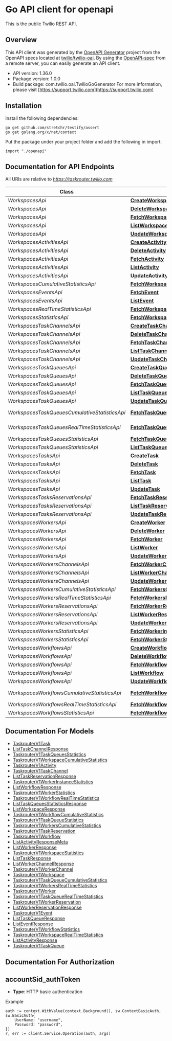 # Go API client for openapi

This is the public Twilio REST API.

## Overview
This API client was generated by the [OpenAPI Generator](https://openapi-generator.tech) project from the OpenAPI specs located at [twilio/twilio-oai](https://github.com/twilio/twilio-oai/tree/main/spec).  By using the [OpenAPI-spec](https://www.openapis.org/) from a remote server, you can easily generate an API client.

- API version: 1.36.0
- Package version: 1.0.0
- Build package: com.twilio.oai.TwilioGoGenerator
For more information, please visit [https://support.twilio.com](https://support.twilio.com)

## Installation

Install the following dependencies:

```shell
go get github.com/stretchr/testify/assert
go get golang.org/x/net/context
```

Put the package under your project folder and add the following in import:

```golang
import "./openapi"
```

## Documentation for API Endpoints

All URIs are relative to *https://taskrouter.twilio.com*

Class | Method | HTTP request | Description
------------ | ------------- | ------------- | -------------
*WorkspacesApi* | [**CreateWorkspace**](docs/WorkspacesApi.md#createworkspace) | **Post** /v1/Workspaces | 
*WorkspacesApi* | [**DeleteWorkspace**](docs/WorkspacesApi.md#deleteworkspace) | **Delete** /v1/Workspaces/{Sid} | 
*WorkspacesApi* | [**FetchWorkspace**](docs/WorkspacesApi.md#fetchworkspace) | **Get** /v1/Workspaces/{Sid} | 
*WorkspacesApi* | [**ListWorkspace**](docs/WorkspacesApi.md#listworkspace) | **Get** /v1/Workspaces | 
*WorkspacesApi* | [**UpdateWorkspace**](docs/WorkspacesApi.md#updateworkspace) | **Post** /v1/Workspaces/{Sid} | 
*WorkspacesActivitiesApi* | [**CreateActivity**](docs/WorkspacesActivitiesApi.md#createactivity) | **Post** /v1/Workspaces/{WorkspaceSid}/Activities | 
*WorkspacesActivitiesApi* | [**DeleteActivity**](docs/WorkspacesActivitiesApi.md#deleteactivity) | **Delete** /v1/Workspaces/{WorkspaceSid}/Activities/{Sid} | 
*WorkspacesActivitiesApi* | [**FetchActivity**](docs/WorkspacesActivitiesApi.md#fetchactivity) | **Get** /v1/Workspaces/{WorkspaceSid}/Activities/{Sid} | 
*WorkspacesActivitiesApi* | [**ListActivity**](docs/WorkspacesActivitiesApi.md#listactivity) | **Get** /v1/Workspaces/{WorkspaceSid}/Activities | 
*WorkspacesActivitiesApi* | [**UpdateActivity**](docs/WorkspacesActivitiesApi.md#updateactivity) | **Post** /v1/Workspaces/{WorkspaceSid}/Activities/{Sid} | 
*WorkspacesCumulativeStatisticsApi* | [**FetchWorkspaceCumulativeStatistics**](docs/WorkspacesCumulativeStatisticsApi.md#fetchworkspacecumulativestatistics) | **Get** /v1/Workspaces/{WorkspaceSid}/CumulativeStatistics | 
*WorkspacesEventsApi* | [**FetchEvent**](docs/WorkspacesEventsApi.md#fetchevent) | **Get** /v1/Workspaces/{WorkspaceSid}/Events/{Sid} | 
*WorkspacesEventsApi* | [**ListEvent**](docs/WorkspacesEventsApi.md#listevent) | **Get** /v1/Workspaces/{WorkspaceSid}/Events | 
*WorkspacesRealTimeStatisticsApi* | [**FetchWorkspaceRealTimeStatistics**](docs/WorkspacesRealTimeStatisticsApi.md#fetchworkspacerealtimestatistics) | **Get** /v1/Workspaces/{WorkspaceSid}/RealTimeStatistics | 
*WorkspacesStatisticsApi* | [**FetchWorkspaceStatistics**](docs/WorkspacesStatisticsApi.md#fetchworkspacestatistics) | **Get** /v1/Workspaces/{WorkspaceSid}/Statistics | 
*WorkspacesTaskChannelsApi* | [**CreateTaskChannel**](docs/WorkspacesTaskChannelsApi.md#createtaskchannel) | **Post** /v1/Workspaces/{WorkspaceSid}/TaskChannels | 
*WorkspacesTaskChannelsApi* | [**DeleteTaskChannel**](docs/WorkspacesTaskChannelsApi.md#deletetaskchannel) | **Delete** /v1/Workspaces/{WorkspaceSid}/TaskChannels/{Sid} | 
*WorkspacesTaskChannelsApi* | [**FetchTaskChannel**](docs/WorkspacesTaskChannelsApi.md#fetchtaskchannel) | **Get** /v1/Workspaces/{WorkspaceSid}/TaskChannels/{Sid} | 
*WorkspacesTaskChannelsApi* | [**ListTaskChannel**](docs/WorkspacesTaskChannelsApi.md#listtaskchannel) | **Get** /v1/Workspaces/{WorkspaceSid}/TaskChannels | 
*WorkspacesTaskChannelsApi* | [**UpdateTaskChannel**](docs/WorkspacesTaskChannelsApi.md#updatetaskchannel) | **Post** /v1/Workspaces/{WorkspaceSid}/TaskChannels/{Sid} | 
*WorkspacesTaskQueuesApi* | [**CreateTaskQueue**](docs/WorkspacesTaskQueuesApi.md#createtaskqueue) | **Post** /v1/Workspaces/{WorkspaceSid}/TaskQueues | 
*WorkspacesTaskQueuesApi* | [**DeleteTaskQueue**](docs/WorkspacesTaskQueuesApi.md#deletetaskqueue) | **Delete** /v1/Workspaces/{WorkspaceSid}/TaskQueues/{Sid} | 
*WorkspacesTaskQueuesApi* | [**FetchTaskQueue**](docs/WorkspacesTaskQueuesApi.md#fetchtaskqueue) | **Get** /v1/Workspaces/{WorkspaceSid}/TaskQueues/{Sid} | 
*WorkspacesTaskQueuesApi* | [**ListTaskQueue**](docs/WorkspacesTaskQueuesApi.md#listtaskqueue) | **Get** /v1/Workspaces/{WorkspaceSid}/TaskQueues | 
*WorkspacesTaskQueuesApi* | [**UpdateTaskQueue**](docs/WorkspacesTaskQueuesApi.md#updatetaskqueue) | **Post** /v1/Workspaces/{WorkspaceSid}/TaskQueues/{Sid} | 
*WorkspacesTaskQueuesCumulativeStatisticsApi* | [**FetchTaskQueueCumulativeStatistics**](docs/WorkspacesTaskQueuesCumulativeStatisticsApi.md#fetchtaskqueuecumulativestatistics) | **Get** /v1/Workspaces/{WorkspaceSid}/TaskQueues/{TaskQueueSid}/CumulativeStatistics | 
*WorkspacesTaskQueuesRealTimeStatisticsApi* | [**FetchTaskQueueRealTimeStatistics**](docs/WorkspacesTaskQueuesRealTimeStatisticsApi.md#fetchtaskqueuerealtimestatistics) | **Get** /v1/Workspaces/{WorkspaceSid}/TaskQueues/{TaskQueueSid}/RealTimeStatistics | 
*WorkspacesTaskQueuesStatisticsApi* | [**FetchTaskQueueStatistics**](docs/WorkspacesTaskQueuesStatisticsApi.md#fetchtaskqueuestatistics) | **Get** /v1/Workspaces/{WorkspaceSid}/TaskQueues/{TaskQueueSid}/Statistics | 
*WorkspacesTaskQueuesStatisticsApi* | [**ListTaskQueuesStatistics**](docs/WorkspacesTaskQueuesStatisticsApi.md#listtaskqueuesstatistics) | **Get** /v1/Workspaces/{WorkspaceSid}/TaskQueues/Statistics | 
*WorkspacesTasksApi* | [**CreateTask**](docs/WorkspacesTasksApi.md#createtask) | **Post** /v1/Workspaces/{WorkspaceSid}/Tasks | 
*WorkspacesTasksApi* | [**DeleteTask**](docs/WorkspacesTasksApi.md#deletetask) | **Delete** /v1/Workspaces/{WorkspaceSid}/Tasks/{Sid} | 
*WorkspacesTasksApi* | [**FetchTask**](docs/WorkspacesTasksApi.md#fetchtask) | **Get** /v1/Workspaces/{WorkspaceSid}/Tasks/{Sid} | 
*WorkspacesTasksApi* | [**ListTask**](docs/WorkspacesTasksApi.md#listtask) | **Get** /v1/Workspaces/{WorkspaceSid}/Tasks | 
*WorkspacesTasksApi* | [**UpdateTask**](docs/WorkspacesTasksApi.md#updatetask) | **Post** /v1/Workspaces/{WorkspaceSid}/Tasks/{Sid} | 
*WorkspacesTasksReservationsApi* | [**FetchTaskReservation**](docs/WorkspacesTasksReservationsApi.md#fetchtaskreservation) | **Get** /v1/Workspaces/{WorkspaceSid}/Tasks/{TaskSid}/Reservations/{Sid} | 
*WorkspacesTasksReservationsApi* | [**ListTaskReservation**](docs/WorkspacesTasksReservationsApi.md#listtaskreservation) | **Get** /v1/Workspaces/{WorkspaceSid}/Tasks/{TaskSid}/Reservations | 
*WorkspacesTasksReservationsApi* | [**UpdateTaskReservation**](docs/WorkspacesTasksReservationsApi.md#updatetaskreservation) | **Post** /v1/Workspaces/{WorkspaceSid}/Tasks/{TaskSid}/Reservations/{Sid} | 
*WorkspacesWorkersApi* | [**CreateWorker**](docs/WorkspacesWorkersApi.md#createworker) | **Post** /v1/Workspaces/{WorkspaceSid}/Workers | 
*WorkspacesWorkersApi* | [**DeleteWorker**](docs/WorkspacesWorkersApi.md#deleteworker) | **Delete** /v1/Workspaces/{WorkspaceSid}/Workers/{Sid} | 
*WorkspacesWorkersApi* | [**FetchWorker**](docs/WorkspacesWorkersApi.md#fetchworker) | **Get** /v1/Workspaces/{WorkspaceSid}/Workers/{Sid} | 
*WorkspacesWorkersApi* | [**ListWorker**](docs/WorkspacesWorkersApi.md#listworker) | **Get** /v1/Workspaces/{WorkspaceSid}/Workers | 
*WorkspacesWorkersApi* | [**UpdateWorker**](docs/WorkspacesWorkersApi.md#updateworker) | **Post** /v1/Workspaces/{WorkspaceSid}/Workers/{Sid} | 
*WorkspacesWorkersChannelsApi* | [**FetchWorkerChannel**](docs/WorkspacesWorkersChannelsApi.md#fetchworkerchannel) | **Get** /v1/Workspaces/{WorkspaceSid}/Workers/{WorkerSid}/Channels/{Sid} | 
*WorkspacesWorkersChannelsApi* | [**ListWorkerChannel**](docs/WorkspacesWorkersChannelsApi.md#listworkerchannel) | **Get** /v1/Workspaces/{WorkspaceSid}/Workers/{WorkerSid}/Channels | 
*WorkspacesWorkersChannelsApi* | [**UpdateWorkerChannel**](docs/WorkspacesWorkersChannelsApi.md#updateworkerchannel) | **Post** /v1/Workspaces/{WorkspaceSid}/Workers/{WorkerSid}/Channels/{Sid} | 
*WorkspacesWorkersCumulativeStatisticsApi* | [**FetchWorkersCumulativeStatistics**](docs/WorkspacesWorkersCumulativeStatisticsApi.md#fetchworkerscumulativestatistics) | **Get** /v1/Workspaces/{WorkspaceSid}/Workers/CumulativeStatistics | 
*WorkspacesWorkersRealTimeStatisticsApi* | [**FetchWorkersRealTimeStatistics**](docs/WorkspacesWorkersRealTimeStatisticsApi.md#fetchworkersrealtimestatistics) | **Get** /v1/Workspaces/{WorkspaceSid}/Workers/RealTimeStatistics | 
*WorkspacesWorkersReservationsApi* | [**FetchWorkerReservation**](docs/WorkspacesWorkersReservationsApi.md#fetchworkerreservation) | **Get** /v1/Workspaces/{WorkspaceSid}/Workers/{WorkerSid}/Reservations/{Sid} | 
*WorkspacesWorkersReservationsApi* | [**ListWorkerReservation**](docs/WorkspacesWorkersReservationsApi.md#listworkerreservation) | **Get** /v1/Workspaces/{WorkspaceSid}/Workers/{WorkerSid}/Reservations | 
*WorkspacesWorkersReservationsApi* | [**UpdateWorkerReservation**](docs/WorkspacesWorkersReservationsApi.md#updateworkerreservation) | **Post** /v1/Workspaces/{WorkspaceSid}/Workers/{WorkerSid}/Reservations/{Sid} | 
*WorkspacesWorkersStatisticsApi* | [**FetchWorkerInstanceStatistics**](docs/WorkspacesWorkersStatisticsApi.md#fetchworkerinstancestatistics) | **Get** /v1/Workspaces/{WorkspaceSid}/Workers/{WorkerSid}/Statistics | 
*WorkspacesWorkersStatisticsApi* | [**FetchWorkerStatistics**](docs/WorkspacesWorkersStatisticsApi.md#fetchworkerstatistics) | **Get** /v1/Workspaces/{WorkspaceSid}/Workers/Statistics | 
*WorkspacesWorkflowsApi* | [**CreateWorkflow**](docs/WorkspacesWorkflowsApi.md#createworkflow) | **Post** /v1/Workspaces/{WorkspaceSid}/Workflows | 
*WorkspacesWorkflowsApi* | [**DeleteWorkflow**](docs/WorkspacesWorkflowsApi.md#deleteworkflow) | **Delete** /v1/Workspaces/{WorkspaceSid}/Workflows/{Sid} | 
*WorkspacesWorkflowsApi* | [**FetchWorkflow**](docs/WorkspacesWorkflowsApi.md#fetchworkflow) | **Get** /v1/Workspaces/{WorkspaceSid}/Workflows/{Sid} | 
*WorkspacesWorkflowsApi* | [**ListWorkflow**](docs/WorkspacesWorkflowsApi.md#listworkflow) | **Get** /v1/Workspaces/{WorkspaceSid}/Workflows | 
*WorkspacesWorkflowsApi* | [**UpdateWorkflow**](docs/WorkspacesWorkflowsApi.md#updateworkflow) | **Post** /v1/Workspaces/{WorkspaceSid}/Workflows/{Sid} | 
*WorkspacesWorkflowsCumulativeStatisticsApi* | [**FetchWorkflowCumulativeStatistics**](docs/WorkspacesWorkflowsCumulativeStatisticsApi.md#fetchworkflowcumulativestatistics) | **Get** /v1/Workspaces/{WorkspaceSid}/Workflows/{WorkflowSid}/CumulativeStatistics | 
*WorkspacesWorkflowsRealTimeStatisticsApi* | [**FetchWorkflowRealTimeStatistics**](docs/WorkspacesWorkflowsRealTimeStatisticsApi.md#fetchworkflowrealtimestatistics) | **Get** /v1/Workspaces/{WorkspaceSid}/Workflows/{WorkflowSid}/RealTimeStatistics | 
*WorkspacesWorkflowsStatisticsApi* | [**FetchWorkflowStatistics**](docs/WorkspacesWorkflowsStatisticsApi.md#fetchworkflowstatistics) | **Get** /v1/Workspaces/{WorkspaceSid}/Workflows/{WorkflowSid}/Statistics | 


## Documentation For Models

 - [TaskrouterV1Task](docs/TaskrouterV1Task.md)
 - [ListTaskChannelResponse](docs/ListTaskChannelResponse.md)
 - [TaskrouterV1TaskQueuesStatistics](docs/TaskrouterV1TaskQueuesStatistics.md)
 - [TaskrouterV1WorkspaceCumulativeStatistics](docs/TaskrouterV1WorkspaceCumulativeStatistics.md)
 - [TaskrouterV1Activity](docs/TaskrouterV1Activity.md)
 - [TaskrouterV1TaskChannel](docs/TaskrouterV1TaskChannel.md)
 - [ListTaskReservationResponse](docs/ListTaskReservationResponse.md)
 - [TaskrouterV1WorkerInstanceStatistics](docs/TaskrouterV1WorkerInstanceStatistics.md)
 - [ListWorkflowResponse](docs/ListWorkflowResponse.md)
 - [TaskrouterV1WorkerStatistics](docs/TaskrouterV1WorkerStatistics.md)
 - [TaskrouterV1WorkflowRealTimeStatistics](docs/TaskrouterV1WorkflowRealTimeStatistics.md)
 - [ListTaskQueuesStatisticsResponse](docs/ListTaskQueuesStatisticsResponse.md)
 - [ListWorkspaceResponse](docs/ListWorkspaceResponse.md)
 - [TaskrouterV1WorkflowCumulativeStatistics](docs/TaskrouterV1WorkflowCumulativeStatistics.md)
 - [TaskrouterV1TaskQueueStatistics](docs/TaskrouterV1TaskQueueStatistics.md)
 - [TaskrouterV1WorkersCumulativeStatistics](docs/TaskrouterV1WorkersCumulativeStatistics.md)
 - [TaskrouterV1TaskReservation](docs/TaskrouterV1TaskReservation.md)
 - [TaskrouterV1Workflow](docs/TaskrouterV1Workflow.md)
 - [ListActivityResponseMeta](docs/ListActivityResponseMeta.md)
 - [ListWorkerResponse](docs/ListWorkerResponse.md)
 - [TaskrouterV1WorkspaceStatistics](docs/TaskrouterV1WorkspaceStatistics.md)
 - [ListTaskResponse](docs/ListTaskResponse.md)
 - [ListWorkerChannelResponse](docs/ListWorkerChannelResponse.md)
 - [TaskrouterV1WorkerChannel](docs/TaskrouterV1WorkerChannel.md)
 - [TaskrouterV1Workspace](docs/TaskrouterV1Workspace.md)
 - [TaskrouterV1TaskQueueCumulativeStatistics](docs/TaskrouterV1TaskQueueCumulativeStatistics.md)
 - [TaskrouterV1WorkersRealTimeStatistics](docs/TaskrouterV1WorkersRealTimeStatistics.md)
 - [TaskrouterV1Worker](docs/TaskrouterV1Worker.md)
 - [TaskrouterV1TaskQueueRealTimeStatistics](docs/TaskrouterV1TaskQueueRealTimeStatistics.md)
 - [TaskrouterV1WorkerReservation](docs/TaskrouterV1WorkerReservation.md)
 - [ListWorkerReservationResponse](docs/ListWorkerReservationResponse.md)
 - [TaskrouterV1Event](docs/TaskrouterV1Event.md)
 - [ListTaskQueueResponse](docs/ListTaskQueueResponse.md)
 - [ListEventResponse](docs/ListEventResponse.md)
 - [TaskrouterV1WorkflowStatistics](docs/TaskrouterV1WorkflowStatistics.md)
 - [TaskrouterV1WorkspaceRealTimeStatistics](docs/TaskrouterV1WorkspaceRealTimeStatistics.md)
 - [ListActivityResponse](docs/ListActivityResponse.md)
 - [TaskrouterV1TaskQueue](docs/TaskrouterV1TaskQueue.md)


## Documentation For Authorization



## accountSid_authToken

- **Type**: HTTP basic authentication

Example

```golang
auth := context.WithValue(context.Background(), sw.ContextBasicAuth, sw.BasicAuth{
    UserName: "username",
    Password: "password",
})
r, err := client.Service.Operation(auth, args)
```

